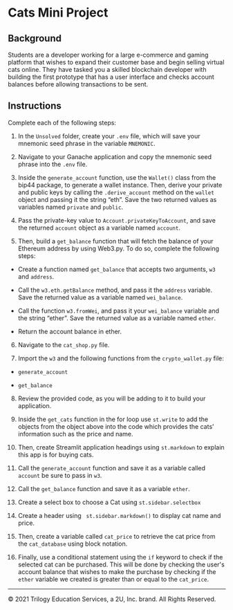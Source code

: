 # Cats Mini Project

## Background

Students are a developer working for a large e-commerce and gaming platform that wishes to expand their customer base and begin selling virtual cats online. They have tasked you a skilled blockchain developer with building the first prototype that has a user interface and checks account balances before allowing transactions to be sent.

## Instructions

Complete each of the following steps:

1. In the `Unsolved` folder, create your `.env` file, which will save your mnemonic seed phrase in the variable `MNEMONIC`.

2. Navigate to your Ganache application and copy the mnemonic seed phrase into the `.env` file.

3. Inside the `generate_account` function, use the `Wallet()` class from the bip44 package, to generate a wallet instance. Then, derive your private and public keys by calling the `.derive_account` method on the `wallet` object and passing it the string “eth”. Save the two returned values as variables named `private` and `public`.

4. Pass the private-key value to `Account.privateKeyToAccount`, and save the returned `account` object as a variable named `account`.


5. Then, build a `get_balance` function that will fetch the balance of your Ethereum address by using Web3.py. To do so, complete the following steps:

* Create a function named `get_balance` that accepts two arguments, `w3` and `address`.

* Call the `w3.eth.getBalance` method, and pass it the `address` variable. Save the returned value as a variable named `wei_balance`.

* Call the function `w3.fromWei`, and pass it your `wei_balance` variable and the string “ether”. Save the returned value as a variable named `ether`.

* Return the account balance in ether.

6. Navigate to the `cat_shop.py` file.

7. Import the `w3` and the following functions from the `crypto_wallet.py` file:

* `generate_account`

* `get_balance`

8. Review the provided code, as you will be adding to it to build your application.

9. Inside the `get_cats` function in the for loop use `st.write` to add the objects from the object above into the code which provides the cats’ information such as the price and name.

10. Then, create Streamlit application headings using `st.markdown` to explain this app is for buying cats.

11. Call the `generate_account` function and save it as a variable  called `account` be sure to pass in `w3`.

12. Call the `get_balance` function and save it as a variable `ether`.

13. Create a select box to choose a Cat using `st.sidebar.selectbox`

14. Create a header using ` st.sidebar.markdown()` to display cat name and price.

15. Then, create a variable called `cat_price` to retrieve the cat price from the `cat_database` using block notation.

16. Finally, use a conditional statement using the `if` keyword to check if the selected cat can be purchased. This will be done by checking the user's account balance that wishes to make the purchase by checking if the `ether` variable we created is greater than or equal to the `cat_price`.

---

© 2021 Trilogy Education Services, a 2U, Inc. brand. All Rights Reserved.
